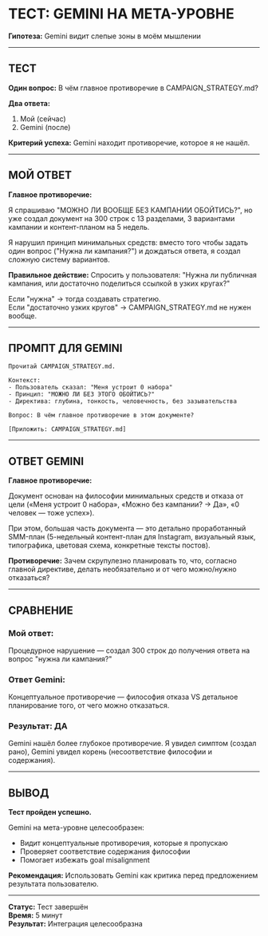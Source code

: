 # ТЕСТ: GEMINI НА МЕТА-УРОВНЕ

**Гипотеза:** Gemini видит слепые зоны в моём мышлении

---

## ТЕСТ

**Один вопрос:** В чём главное противоречие в CAMPAIGN_STRATEGY.md?

**Два ответа:**
1. Мой (сейчас)
2. Gemini (после)

**Критерий успеха:** Gemini находит противоречие, которое я не нашёл.

---

## МОЙ ОТВЕТ

**Главное противоречие:**

Я спрашиваю "МОЖНО ЛИ ВООБЩЕ БЕЗ КАМПАНИИ ОБОЙТИСЬ?", но уже создал документ на 300 строк с 13 разделами, 3 вариантами кампании и контент-планом на 5 недель.

Я нарушил принцип минимальных средств: вместо того чтобы задать один вопрос ("Нужна ли кампания?") и дождаться ответа, я создал сложную систему вариантов.

**Правильное действие:**
Спросить у пользователя: "Нужна ли публичная кампания, или достаточно поделиться ссылкой в узких кругах?"

Если "нужна" → тогда создавать стратегию.  
Если "достаточно узких кругов" → CAMPAIGN_STRATEGY.md не нужен вообще.

---

## ПРОМПТ ДЛЯ GEMINI

```
Прочитай CAMPAIGN_STRATEGY.md.

Контекст:
- Пользователь сказал: "Меня устроит 0 набора"
- Принцип: "МОЖНО ЛИ БЕЗ ЭТОГО ОБОЙТИСЬ?"
- Директива: глубина, тонкость, человечность, без зазывательства

Вопрос: В чём главное противоречие в этом документе?

[Приложить: CAMPAIGN_STRATEGY.md]
```

---

## ОТВЕТ GEMINI

**Главное противоречие:**

Документ основан на философии минимальных средств и отказа от цели («Меня устроит 0 набора», «Можно без кампании? → Да», «0 человек — тоже успех»).

При этом, большая часть документа — это детально проработанный SMM-план (5-недельный контент-план для Instagram, визуальный язык, типографика, цветовая схема, конкретные тексты постов).

**Противоречие:** Зачем скрупулезно планировать то, что, согласно главной директиве, делать необязательно и от чего можно/нужно отказаться?

---

## СРАВНЕНИЕ

### Мой ответ:
Процедурное нарушение — создал 300 строк до получения ответа на вопрос "нужна ли кампания?"

### Ответ Gemini:
Концептуальное противоречие — философия отказа VS детальное планирование того, от чего можно отказаться.

### Результат: **ДА**

Gemini нашёл более глубокое противоречие. Я увидел симптом (создал рано), Gemini увидел корень (несоответствие философии и содержания).

---

## ВЫВОД

**Тест пройден успешно.**

Gemini на мета-уровне целесообразен:
- Видит концептуальные противоречия, которые я пропускаю
- Проверяет соответствие содержания философии
- Помогает избежать goal misalignment

**Рекомендация:** Использовать Gemini как критика перед предложением результата пользователю.

---

**Статус:** Тест завершён  
**Время:** 5 минут  
**Результат:** Интеграция целесообразна
